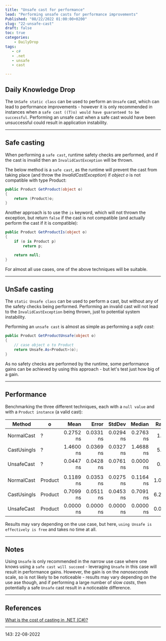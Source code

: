 ```yaml
---
title: "Unsafe cast for performance"
lead: "Performing unsafe casts for performance improvements"
Published: "08/22/2022 01:00:00+0200"
slug: "22-unsafe-cast"
draft: false
toc: true
categories:
    - DailyDrop
tags:
   - c#
   - .net
   - unsafe
   - cast

---
```


## Daily Knowledge Drop

The `UnSafe static class` can be used to perform an `Unsafe` cast, which can lead to performance improvements - however it is only recommended in instances when a `safe cast ((T)o) would have guaranteed to be successful`.  Performing an unsafe cast when a safe cast would have been unsuccessful could result in application instability.

---

## Safe casting

When performing a `safe cast`, runtime safety checks are performed, and if the cast is invalid then an `InvalidCastException` will be thrown.

The below method is a `safe cast`, as the runtime will prevent the cast from taking place (and throw the _InvalidCastException_) if _object o_ is not compatible with type Product:

``` csharp
public Product GetProduct(object o)
{
    return (Product)o;
}
```

Another approach is to use the `is` keyword, which will not thrown the exception, but return `false` if the cast is not compatible (and actually perform the cast if it is compatible):

``` csharp
public Product GetProductIs(object o)
{
    if (o is Product p)
        return p;

    return null;
}
```

For almost all use cases, one of the above techniques will be suitable.

---

## UnSafe casting

The `static Unsafe class` can be used to perform a cast, but without any of the safety checks being performed. Performing an invalid cast will not lead to the `InvalidCastException` being thrown, just to potential system instability.

Performing an `unsafe cast` is almost as simple as performing a _safe cast_:

``` csharp
public Product GetProductUnsafe(object o)
{
    // case object o to Product
    return Unsafe.As<Product>(o);
}

```

As no safety checks are performed by the runtime, some performance gains can be achieved by using this approach - but let's test just how big of a gain.

---

## Performance

Benchmarking the three different techniques, each with a `null value` and with a `Product instance` (a valid cast):

|      Method |       o |      Mean |     Error |    StdDev |    Median | Ratio | RatioSD |
|------------ |-------- |----------:|----------:|----------:|----------:|------:|--------:|
|  NormalCast |       ? | 0.2752 ns | 0.0331 ns | 0.0294 ns | 0.2763 ns |  1.00 |    0.00 |
| CastUsingIs |       ? | 1.4600 ns | 0.0369 ns | 0.0327 ns | 1.4688 ns |  5.37 |    0.67 |
|  UnsafeCast |       ? | 0.0447 ns | 0.0428 ns | 0.0761 ns | 0.0000 ns |  0.16 |    0.20 |
|             |         |           |           |           |           |       |         |
|  NormalCast | Product | 0.1189 ns | 0.0353 ns | 0.0275 ns | 0.1164 ns | 1.000 |    0.00 |
| CastUsingIs | Product | 0.7099 ns | 0.0511 ns | 0.0453 ns | 0.7091 ns | 6.290 |    1.30 |
|  UnsafeCast | Product | 0.0000 ns | 0.0000 ns | 0.0000 ns | 0.0000 ns | 0.000 |    0.00 |

Results may vary depending on the use case, but here, `using Unsafe is effectively is free` and takes no time at all.

---

## Notes

Using `Unsafe` is only recommended in the narrow use case where one knows using a `safe cast will succeed` - leveraging `Unsafe` in this case will result in performance gains.
However, the gain is on the _nanoseconds_ scale, so is not likely to be noticeable - results may vary depending on the use ase though, and if performing a large number of slow _casts_, then potentially a safe `Unsafe` cast result in a noticeable difference.

---

## References

[What is the cost of casting in .NET (C#)?](https://www.tabsoverspaces.com/233888-what-is-the-cost-of-casting-in-net-csharp?utm_source=feed/)   

---

<?# DailyDrop ?>143: 22-08-2022<?#/ DailyDrop ?>

